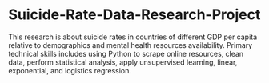 # Suicide-Rate-Data-Research-Project
This research is about suicide rates in countries of different GDP per capita relative to demographics and mental health resources availability. Primary technical skills includes using Python to scrape online resources, clean data, perform statistical analysis, apply unsupervised learning, linear, exponential, and logistics regression.
